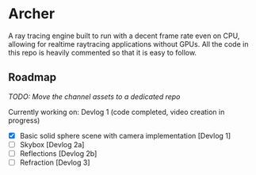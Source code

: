 # Archer
A ray tracing engine built to run with a decent frame rate even on CPU, allowing for realtime raytracing applications without GPUs.
All the code in this repo is heavily commented so that it is easy to follow.

## Roadmap
*TODO: Move the channel assets to a dedicated repo*

Currently working on: Devlog 1 (code completed, video creation in progress)

- [x] Basic solid sphere scene with camera implementation [Devlog 1]
- [ ] Skybox [Devlog 2a]
- [ ] Reflections [Devlog 2b]
- [ ] Refraction [Devlog 3]
